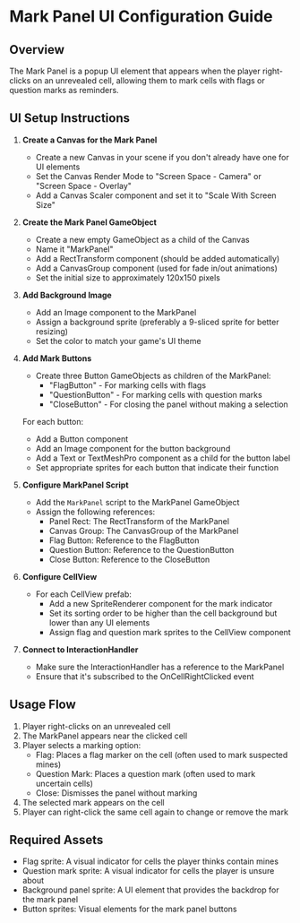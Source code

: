 # Mark Panel UI Configuration Guide

## Overview
The Mark Panel is a popup UI element that appears when the player right-clicks on an unrevealed cell, allowing them to mark cells with flags or question marks as reminders.

## UI Setup Instructions

1. **Create a Canvas for the Mark Panel**
   - Create a new Canvas in your scene if you don't already have one for UI elements
   - Set the Canvas Render Mode to "Screen Space - Camera" or "Screen Space - Overlay"
   - Add a Canvas Scaler component and set it to "Scale With Screen Size"

2. **Create the Mark Panel GameObject**
   - Create a new empty GameObject as a child of the Canvas
   - Name it "MarkPanel"
   - Add a RectTransform component (should be added automatically)
   - Add a CanvasGroup component (used for fade in/out animations)
   - Set the initial size to approximately 120x150 pixels

3. **Add Background Image**
   - Add an Image component to the MarkPanel
   - Assign a background sprite (preferably a 9-sliced sprite for better resizing)
   - Set the color to match your game's UI theme

4. **Add Mark Buttons**
   - Create three Button GameObjects as children of the MarkPanel:
     - "FlagButton" - For marking cells with flags
     - "QuestionButton" - For marking cells with question marks
     - "CloseButton" - For closing the panel without making a selection

   For each button:
   - Add a Button component
   - Add an Image component for the button background
   - Add a Text or TextMeshPro component as a child for the button label
   - Set appropriate sprites for each button that indicate their function

5. **Configure MarkPanel Script**
   - Add the `MarkPanel` script to the MarkPanel GameObject
   - Assign the following references:
     - Panel Rect: The RectTransform of the MarkPanel
     - Canvas Group: The CanvasGroup of the MarkPanel
     - Flag Button: Reference to the FlagButton
     - Question Button: Reference to the QuestionButton
     - Close Button: Reference to the CloseButton

6. **Configure CellView**
   - For each CellView prefab:
     - Add a new SpriteRenderer component for the mark indicator
     - Set its sorting order to be higher than the cell background but lower than any UI elements
     - Assign flag and question mark sprites to the CellView component

7. **Connect to InteractionHandler**
   - Make sure the InteractionHandler has a reference to the MarkPanel
   - Ensure that it's subscribed to the OnCellRightClicked event

## Usage Flow

1. Player right-clicks on an unrevealed cell
2. The MarkPanel appears near the clicked cell
3. Player selects a marking option:
   - Flag: Places a flag marker on the cell (often used to mark suspected mines)
   - Question Mark: Places a question mark (often used to mark uncertain cells)
   - Close: Dismisses the panel without marking
4. The selected mark appears on the cell
5. Player can right-click the same cell again to change or remove the mark

## Required Assets

- Flag sprite: A visual indicator for cells the player thinks contain mines
- Question mark sprite: A visual indicator for cells the player is unsure about
- Background panel sprite: A UI element that provides the backdrop for the mark panel
- Button sprites: Visual elements for the mark panel buttons
